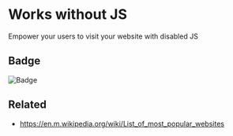 # Works without JS

Empower your users to visit your website with disabled JS

## Badge

![Badge](https://img.shields.io/badge/works%20without%20js-compliant-green.svg)

## Related

- https://en.m.wikipedia.org/wiki/List_of_most_popular_websites
